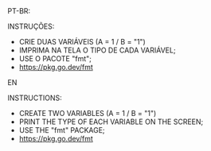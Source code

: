 ##

PT-BR:

INSTRUÇÕES:
- CRIE DUAS VARIÁVEIS (A = 1 / B = "1")
- IMPRIMA NA TELA O TIPO DE CADA VARIÁVEL;
- USE O PACOTE "fmt";
- https://pkg.go.dev/fmt

EN

INSTRUCTIONS:

- CREATE TWO VARIABLES (A = 1 / B = "1")
- PRINT THE TYPE OF EACH VARIABLE ON THE SCREEN;
- USE THE "fmt" PACKAGE;
- https://pkg.go.dev/fmt
##
